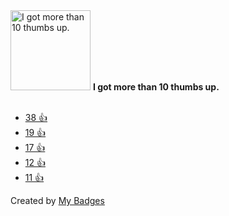 <img src="https://my-badges.github.io/my-badges/thumbs-up-10.png" alt="I got more than 10 thumbs up." title="I got more than 10 thumbs up." width="128">
<strong>I got more than 10 thumbs up.</strong>
<br><br>

* <a href="https://github.com/apple/swift-crypto/issues/8">38 👍</a>
* <a href="https://github.com/apple/swift-crypto/issues/8#issuecomment-991583714">19 👍</a>
* <a href="https://github.com/microsoft/kiota/issues/4436">17 👍</a>
* <a href="https://github.com/microsoft/TypeScript/issues/17588#issuecomment-718011414">12 👍</a>
* <a href="https://github.com/swiftlang/swift-book/pull/14">11 👍</a>


Created by <a href="https://github.com/my-badges/my-badges">My Badges</a>